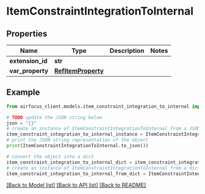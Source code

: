 # ItemConstraintIntegrationToInternal


## Properties

Name | Type | Description | Notes
------------ | ------------- | ------------- | -------------
**extension_id** | **str** |  | 
**var_property** | [**RefItemProperty**](RefItemProperty.md) |  | 

## Example

```python
from airfocus_client.models.item_constraint_integration_to_internal import ItemConstraintIntegrationToInternal

# TODO update the JSON string below
json = "{}"
# create an instance of ItemConstraintIntegrationToInternal from a JSON string
item_constraint_integration_to_internal_instance = ItemConstraintIntegrationToInternal.from_json(json)
# print the JSON string representation of the object
print(ItemConstraintIntegrationToInternal.to_json())

# convert the object into a dict
item_constraint_integration_to_internal_dict = item_constraint_integration_to_internal_instance.to_dict()
# create an instance of ItemConstraintIntegrationToInternal from a dict
item_constraint_integration_to_internal_from_dict = ItemConstraintIntegrationToInternal.from_dict(item_constraint_integration_to_internal_dict)
```
[[Back to Model list]](../README.md#documentation-for-models) [[Back to API list]](../README.md#documentation-for-api-endpoints) [[Back to README]](../README.md)


